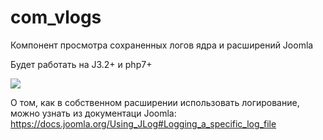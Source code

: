 # com_vlogs

Компонент просмотра сохраненных логов ядра и расширений Joomla

Будет работать на J3.2+ и php7+

<img src="https://image.prntscr.com/image/pbf3-h1UT8G8QvcGtZ3Hbw.png">

О том, как в собственном расширении использовать логирование, можно узнать из документаци Joomla: https://docs.joomla.org/Using_JLog#Logging_a_specific_log_file
